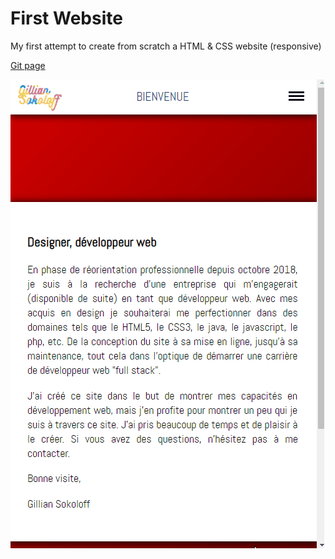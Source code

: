 # First Website
My first attempt to create from scratch a HTML & CSS website (responsive)

[Git page](https://socalloff.github.io/first-ever-website-2018/index.html)

![1st website gif](1stWebSite.gif)